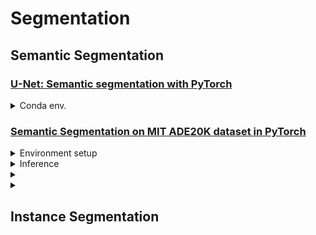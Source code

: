 # Segmentation


## Semantic Segmentation

### [U-Net: Semantic segmentation with PyTorch](https://github.com/milesial/Pytorch-UNet)
<details>

<summary>Conda env.</summary>

```bash
$ conda create -n UNet python=3.9 -y
$ conda activate UNet
```
  
</details>

### [Semantic Segmentation on MIT ADE20K dataset in PyTorch](https://github.com/CSAILVision/semantic-segmentation-pytorch)
<details>

<summary>Environment setup</summary>

```bash
$ conda create -n SemanticSegmentation python=3.7 -y
$ conda activate SemanticSegmentation

$ git clone https://github.com/CSAILVision/semantic-segmentation-pytorch
$ pip install -r requirements.txt
>> scipy
>> torch>=0.4.1
>> torchvision
>> opencv-python
>> yacs
>> tqdm
```
  
</details>

<details>

<summary>Inference</summary>

```bash
$ chmod +x demo_test.sh
$ ./demo_test.sh
  
$ python3 -u test.py \
    --imgs bentley.jpg \
    --cfg config/ade20k-resnet50dilated-ppm_deepsup.yaml \
    DIR ckpt/ade20k-resnet50dilated-ppm_deepsup \
    TEST.result ./ \
    TEST.checkpoint epoch_20.pth
```

</details>

<details>

<summary></summary>

</details>




<details>

<summary></summary>

</details>


## Instance Segmentation
